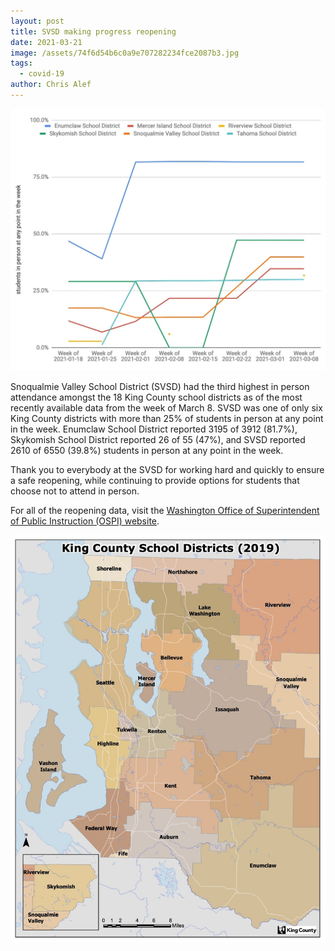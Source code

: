 ```yaml
---
layout: post
title: SVSD making progress reopening
date: 2021-03-21
image: /assets/74f6d54b6c0a9e707282234fce2087b3.jpg
tags:
  - covid-19
author: Chris Alef
---
```

![King County school districts with more than 25% of students in person at any point in the week](/assets/74f6d54b6c0a9e707282234fce2087b3.jpg)

Snoqualmie Valley School District (SVSD) had the third highest in person attendance amongst the 18 King County school districts as of the most recently available data from the week of March 8. SVSD was one of only six King County districts with more than 25% of students in person at any point in the week. Enumclaw School District reported 3195 of 3912 (81.7%), Skykomish School District reported 26 of 55 (47%), and SVSD reported 2610 of 6550 (39.8%) students in person at any point in the week.

Thank you to everybody at the SVSD for working hard and quickly to ensure a safe reopening, while continuing to provide options for students that choose not to attend in person.

For all of the reopening data, visit the [Washington Office of Superintendent of Public Instruction (OSPI) website](https://www.k12.wa.us/about-ospi/press-releases/novel-coronavirus-covid-19-guidance-resources/school-reopening-data).

![Map of King County school districts](/assets/uploads/school-districts.jpg)
